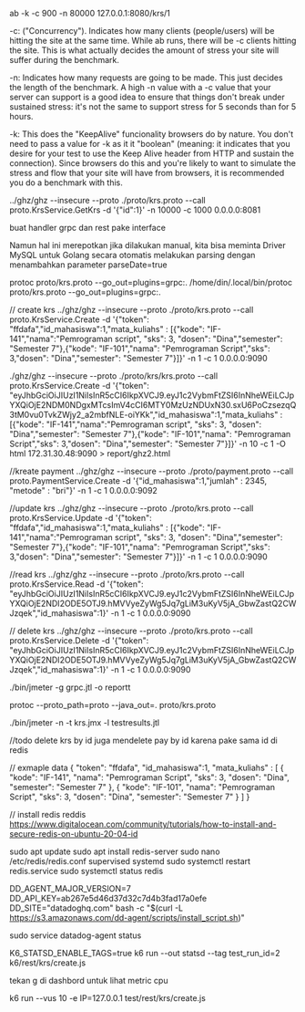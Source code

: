 ab -k -c 900 -n 80000 127.0.0.1:8080/krs/1

-c: ("Concurrency"). Indicates how many clients (people/users) will be hitting the site at the same time. While ab runs, there will be -c clients hitting the site. This is what actually decides the amount of stress your site will suffer during the benchmark.

-n: Indicates how many requests are going to be made. This just decides the length of the benchmark. A high -n value with a -c value that your server can support is a good idea to ensure that things don't break under sustained stress: it's not the same to support stress for 5 seconds than for 5 hours.

-k: This does the "KeepAlive" funcionality browsers do by nature. You don't need to pass a value for -k as it it "boolean" (meaning: it indicates that you desire for your test to use the Keep Alive header from HTTP and sustain the connection). Since browsers do this and you're likely to want to simulate the stress and flow that your site will have from browsers, it is recommended you do a benchmark with this.


../ghz/ghz --insecure   --proto ./proto/krs.proto   --call  proto.KrsService.GetKrs   -d '{"id":1}' -n 10000 -c 1000   0.0.0.0:8081


buat handler grpc dan rest pake interface

Namun hal ini merepotkan jika dilakukan manual, kita bisa meminta Driver MySQL untuk Golang secara otomatis melakukan parsing dengan menambahkan parameter parseDate=true


protoc proto/krs.proto --go_out=plugins=grpc:.
/home/din/.local/bin/protoc proto/krs.proto --go_out=plugins=grpc:.

// create krs
../ghz/ghz --insecure   --proto ./proto/krs.proto   --call  proto.KrsService.Create   -d '{"token":       "ffdafa","id_mahasiswa":1,"mata_kuliahs" : [{"kode":     "IF-141","nama":"Pemrograman script", "sks":      3, "dosen":    "Dina","semester": "Semester 7"},{"kode":     "IF-101","nama":     "Pemrograman Script","sks":      3,"dosen":    "Dina","semester": "Semester 7"}]}' -n 1 -c 1  0.0.0.0:9090

./ghz/ghz --insecure   --proto ./proto/krs/krs.proto   --call  proto.KrsService.Create   -d '{"token":       "eyJhbGciOiJIUzI1NiIsInR5cCI6IkpXVCJ9.eyJ1c2VybmFtZSI6InNheWEiLCJpYXQiOjE2NDM0NDgxMTcsImV4cCI6MTY0MzUzNDUxN30.sxU6PoCzsezqQ3tM0vu0TvkZWjy2_a2mbfNLE-oiYKk","id_mahasiswa":1,"mata_kuliahs" : [{"kode":     "IF-141","nama":"Pemrograman script", "sks":      3, "dosen":    "Dina","semester": "Semester 7"},{"kode":     "IF-101","nama":     "Pemrograman Script","sks":      3,"dosen":    "Dina","semester": "Semester 7"}]}' -n 10 -c 1 -O html  172.31.30.48:9090 > report/ghz2.html


//kreate payment
../ghz/ghz --insecure   --proto ./proto/payment.proto   --call  proto.PaymentService.Create   -d '{"id_mahasiswa":1,"jumlah" : 2345, "metode" : "bri"}' -n 1 -c 1   0.0.0.0:9092

//update krs
../ghz/ghz --insecure   --proto ./proto/krs.proto   --call  proto.KrsService.Update   -d '{"token":       "ffdafa","id_mahasiswa":1,"mata_kuliahs" : [{"kode":     "IF-141","nama":"Pemrograman script", "sks":      3, "dosen":    "Dina","semester": "Semester 7"},{"kode":     "IF-101","nama":     "Pemrograman Script","sks":      3,"dosen":    "Dina","semester": "Semester 7"}]}' -n 1 -c 1   0.0.0.0:9090

//read krs
../ghz/ghz --insecure   --proto ./proto/krs.proto   --call  proto.KrsService.Read   -d '{"token":       "eyJhbGciOiJIUzI1NiIsInR5cCI6IkpXVCJ9.eyJ1c2VybmFtZSI6InNheWEiLCJpYXQiOjE2NDI2ODE5OTJ9.hMVVyeZyWg5Jq7gLiM3uKyV5jA_GbwZastQ2CWJzqek","id_mahasiswa":1}' -n 1 -c 1   0.0.0.0:9090


// delete krs
../ghz/ghz --insecure   --proto ./proto/krs.proto   --call  proto.KrsService.Delete   -d '{"token":       "eyJhbGciOiJIUzI1NiIsInR5cCI6IkpXVCJ9.eyJ1c2VybmFtZSI6InNheWEiLCJpYXQiOjE2NDI2ODE5OTJ9.hMVVyeZyWg5Jq7gLiM3uKyV5jA_GbwZastQ2CWJzqek","id_mahasiswa":1}' -n 1 -c 1   0.0.0.0:9090


./bin/jmeter  -g grpc.jtl -o reportt

protoc --proto_path=proto --java_out=. proto/krs.proto


./bin/jmeter -n -t krs.jmx -l testresults.jtl

//todo
delete krs by id juga mendelete pay by id karena pake sama id di redis

// exmaple data
{
	"token":       "ffdafa",
	"id_mahasiswa":1,
	"mata_kuliahs" : [
	 	{
			"kode":     "IF-141",
			"nama":     "Pemrograman Script",
			"sks":      3,
			"dosen":    "Dina",
			"semester": "Semester 7"
		},
		{
			"kode":     "IF-101",
			"nama":     "Pemrograman Script",
			"sks":      3,
			"dosen":    "Dina",
			"semester": "Semester 7"
		}
	]
}


// install redis
reddis https://www.digitalocean.com/community/tutorials/how-to-install-and-secure-redis-on-ubuntu-20-04-id

sudo apt update
sudo apt install redis-server
sudo nano /etc/redis/redis.conf
supervised systemd
sudo systemctl restart redis.service
sudo systemctl status redis


DD_AGENT_MAJOR_VERSION=7 DD_API_KEY=ab267e5d46d37d32c7d4b3fad17a0efe DD_SITE="datadoghq.com" bash -c "$(curl -L https://s3.amazonaws.com/dd-agent/scripts/install_script.sh)"

sudo service datadog-agent status


 K6_STATSD_ENABLE_TAGS=true  k6 run --out statsd --tag test_run_id=2 k6/rest/krs/create.js 


 tekan g di dashbord untuk lihat metric cpu

 k6 run --vus 10  -e IP=127.0.0.1 test/rest/krs/create.js 